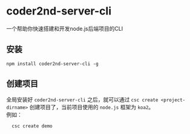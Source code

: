 # coder2nd-server-cli
一个帮助你快速搭建和开发node.js后端项目的CLI

## 安装
```
npm install coder2nd-server-cli -g
```
## 创建项目
全局安装好 ```coder2nd-server-cli``` 之后，就可以通过 ```csc create <project-dirname>``` 创建项目了，当前项目使用的 ```node.js``` 框架为 ```koa2```。 <br/>
例如：
```
  csc create demo
```